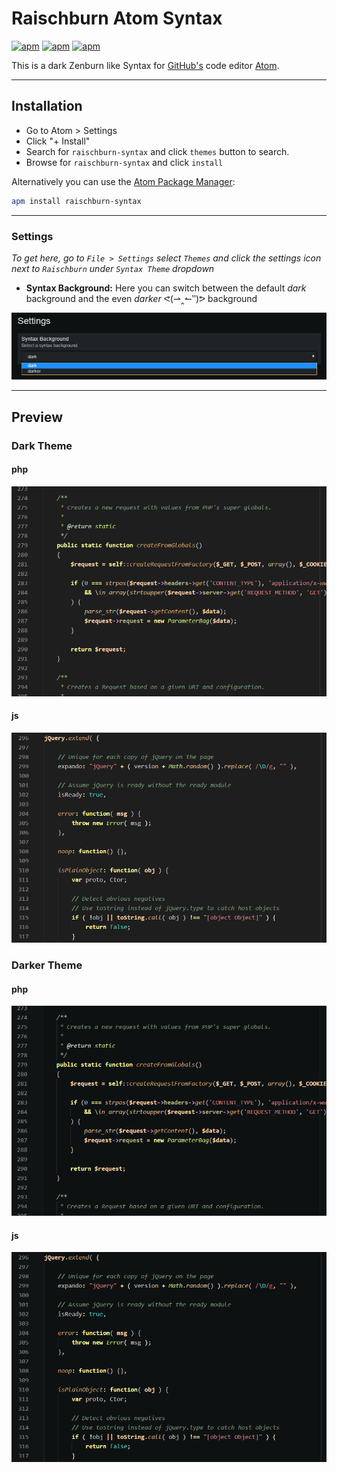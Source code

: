 # Raischburn Atom Syntax
[![apm](https://img.shields.io/apm/dm/raischburn-syntax.svg?style=flat-square)](https://atom.io/themes/raischburn-syntax) [![apm](https://img.shields.io/apm/v/raischburn-syntax.svg?style=flat-square)](https://atom.io/themes/raischburn-syntax) [![apm](https://img.shields.io/apm/l/raischburn-syntax.svg?style=flat-square)](https://atom.io/themes/raischburn-syntax)

This is a dark Zenburn like Syntax for [GitHub's](https://github.com) code editor [Atom](https://atom.io).

---

## Installation

+   Go to Atom > Settings
+   Click "+ Install"
+   Search for `raischburn-syntax` and click `themes` button to search.
+   Browse for `raischburn-syntax` and click `install`

Alternatively you can use the [Atom Package Manager](https://github.com/atom/apm):

```bash
apm install raischburn-syntax
```

---

### Settings

_To get here, go to `File > Settings` select `Themes` and click the settings icon next to `Raischburn` under `Syntax Theme` dropdown_

+   __Syntax Background:__ Here you can switch between the default _dark_ background and the even _darker_ ᕙ(⇀‸↼‶)ᕗ background

![Screenshot](https://raw.githubusercontent.com/RumpelRaisch/raischburn-syntax/master/screenshot-settings.png)

---

## Preview

### Dark Theme

#### php
![Screenshot](https://raw.githubusercontent.com/RumpelRaisch/raischburn-syntax/master/screenshot-php-dark.png)

#### js
![Screenshot](https://raw.githubusercontent.com/RumpelRaisch/raischburn-syntax/master/screenshot-js-dark.png)

### Darker Theme

#### php
![Screenshot](https://raw.githubusercontent.com/RumpelRaisch/raischburn-syntax/master/screenshot-php-darker.png)

#### js
![Screenshot](https://raw.githubusercontent.com/RumpelRaisch/raischburn-syntax/master/screenshot-js-darker.png)

